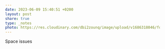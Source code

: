 ```yaml
---
date: 2023-06-09 15:40:51 +0200
layout: post
share: true
type: _notes
photo: https://res.cloudinary.com/dbi2zounq/image/upload/v1686318046/fdkmztifttfy61cijvis.jpg
---
```

Space issues
